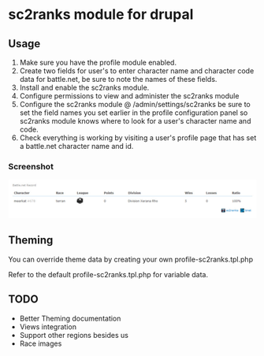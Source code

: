 # sc2ranks module for drupal

## Usage
1. Make sure you have the profile module enabled.
2. Create two fields for user's to enter character name and character code
data for battle.net, be sure to note the names of these fields.
3. Install and enable the sc2ranks module.
4. Configure permissions to view and administer the sc2ranks module
5. Configure the sc2ranks module @ /admin/settings/sc2ranks be sure to set the
field names you set earlier in the profile configuration panel so sc2ranks module 
knows where to look for a user's character name and code.
6. Check everything is working by visiting a user's profile page that has
set a battle.net character name and id.

### Screenshot
![Sample profile data](http://github.com/ameerkat/sc2ranks-drupal/raw/master/images/readme-sample-profile-data.jpg)

## Theming
You can override theme data by creating your own profile-sc2ranks.tpl.php

Refer to the default profile-sc2ranks.tpl.php for variable data.

## TODO
* Better Theming documentation
* Views integration
* Support other regions besides us
* Race images
